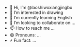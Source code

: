 - 👋 Hi, I’m @laoshiwoxiangjingbu
- 👀 I’m interested in drawing
- 🌱 I’m currently learning English
- 💞️ I’m looking to collaborate on ...
- 📫 How to reach me ...
- 😄 Pronouns: ...
- ⚡ Fun fact: ...

<!---
laoshiwoxiangjingbu/laoshiwoxiangjingbu is a ✨ special ✨ repository because its `README.md` (this file) appears on your GitHub profile.
You can click the Preview link to take a look at your changes.
--->
